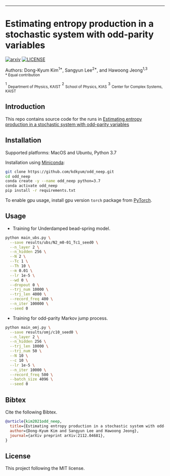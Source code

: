 
---
# Estimating entropy production in a stochastic system with odd-parity variables

[![arxiv](http://img.shields.io/badge/arXiv-2112.04681-B31B1B.svg)](https://arxiv.org/abs/2112.04681)
[![LICENSE](https://img.shields.io/github/license/kdkyum/odd_neep.svg)](https://github.com/kdkyum/odd_neep/blob/main/LICENSE)

Authors: Dong-Kyum Kim<sup>1*</sup>, Sangyun Lee<sup>2*</sup>, and Hawoong Jeong<sup>1,3</sup><br>
<sub>\* Equal contribution</sub>

<sup>1</sup> <sub>Department of Physics, KAIST</sub>
<sup>2</sup> <sub>School of Physics, KIAS</sub>
<sup>3</sup> <sub>Center for Complex Systems, KAIST</sub>

## Introduction

This repo contains source code for the runs in [Estimating entropy production in a stochastic system with odd-parity variables](https://arxiv.org/abs/2112.04681)

## Installation

Supported platforms: MacOS and Ubuntu, Python 3.7

Installation using [Miniconda](https://docs.conda.io/projects/continuumio-conda/en/latest/user-guide/install/index.html):

```bash
git clone https://github.com/kdkyum/odd_neep.git
cd odd_neep
conda create -y --name odd_neep python=3.7
conda activate odd_neep
pip install -r requirements.txt
```

To enable gpu usage, install gpu version `torch` package from [PyTorch](https://pytorch.org).  

## Usage

* Training for Underdamped bead-spring model.

```bash
python main_ubs.py \
  --save results/ubs/N2_m0-01_Tc1_seed0 \
  --n_layer 2 \
  --n_hidden 256 \
  --N 2 \
  --Tc 1 \
  --Th 10 \
  --m 0.01 \
  --lr 1e-5 \
  --wd 0 \
  --dropout 0 \
  --trj_num 10000 \
  --trj_len 4000 \
  --record_freq 400 \
  --n_iter 100000 \
  --seed 0
```

* Training for odd-parity Markov jump process.

```bash
python main_omj.py \
  --save results/omj/c10_seed0 \
  --n_layer 2 \
  --n_hidden 256 \
  --trj_len 10000 \
  --trj_num 50 \
  --N 10 \
  --c 10 \
  --lr 1e-5 \
  --n_iter 10000 \
  --record_freq 500 \
  --batch_size 4096 \
  --seed 0 
```

## Bibtex
Cite the following Bibtex.
```bibtex
@article{kim2021odd_neep,
  title={Estimating entropy production in a stochastic system with odd-parity variables},
  author={Dong-Kyum Kim and Sangyun Lee and Hawoong Jeong},
  journal={arXiv preprint arXiv:2112.04681},
}
```

## License

This project following the MIT license.
